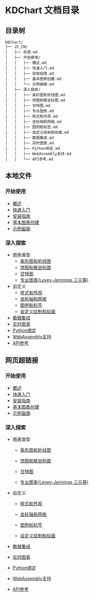 # KDChart 文档目录

## 目录树
```
KDChart/
├── zh_CN/
│   ├── 目录.md
│   ├── 开始使用/
│   │   ├── 概述.md
│   │   ├── 快速入门.md
│   │   ├── 安装指南.md
│   │   ├── 基本图表创建.md
│   │   └── 示例画廊.md
│   ├── 深入探索/
│   │   ├── 条形图和折线图.md
│   │   ├── 饼图和极坐标图.md
│   │   ├── 甘特图.md
│   │   ├── 专业图表.md
│   │   ├── 样式和外观.md
│   │   ├── 坐标轴和网格.md
│   │   ├── 图例和标签.md
│   │   ├── 自定义绘制和绘画.md
│   │   ├── 数据集成.md
│   │   ├── 实时图表.md
│   │   ├── Python绑定.md
│   │   ├── WebAssembly支持.md
│   │   └── API参考.md
```

## 本地文件

### 开始使用

- [概述](概述.md)
- [快速入门](快速入门.md)
- [安装指南](安装指南.md)
- [基本图表创建](基本图表创建.md)
- [示例画廊](示例画廊.md)

### 深入探索
- 图表类型
  - [条形图和折线图](条形图和折线图.md)
  - [饼图和极坐标图](饼图和极坐标图.md)
  - [甘特图](甘特图.md)
  - [专业图表(Levey-Jennings,三元等)](专业图表.md)
- 自定义
  - [样式和外观](样式和外观.md)
  - [坐标轴和网格](坐标轴和网格.md)
  - [图例和标签](图例和标签.md)
  - [自定义绘制和绘画](自定义绘制和绘画.md)
- [数据集成](数据集成.md)
- [实时图表](实时图表.md)
- [Python绑定](Python绑定.md)
- [WebAssembly支持](WebAssembly支持.md)
- [API参考](API参考.md)

## 网页超链接

### 开始使用

- [概述](https://zread.ai/cheng25/KDChart)
- [快速入门](https://zread.ai/cheng25/KDChart/2-quick-start)
- [安装指南](https://zread.ai/cheng25/KDChart/3-installation-guide)
- [基本图表创建](https://zread.ai/cheng25/KDChart/4-basic-chart-creation)
- [示例画廊](https://zread.ai/cheng25/KDChart/5-examples-gallery)

### 深入探索

- 图表类型

  - [条形图和折线图](https://zread.ai/cheng25/KDChart/6-bar-and-line-charts)

  - [饼图和极坐标图](https://zread.ai/cheng25/KDChart/7-pie-and-polar-charts)

  - [甘特图](https://zread.ai/cheng25/KDChart/8-gantt-charts)

  - [专业图表(Levey-Jennings,三元等)](https://zread.ai/cheng25/KDChart/9-specialized-charts-levey-jennings-ternary)

- 自定义

  - [样式和外观](https://zread.ai/cheng25/KDChart/10-styling-and-appearance)

  - [坐标轴和网格](https://zread.ai/cheng25/KDChart/11-axes-and-grids)

  - [图例和标签](https://zread.ai/cheng25/KDChart/12-legends-and-labels)

  - [自定义绘制和绘画](https://zread.ai/cheng25/KDChart/13-custom-drawing-and-painting)

- [数据集成](https://zread.ai/cheng25/KDChart/14-data-integration)
- [实时图表](https://zread.ai/cheng25/KDChart/15-real-time-charting)
- [Python绑定](https://zread.ai/cheng25/KDChart/16-python-bindings)
- [WebAssembly支持](https://zread.ai/cheng25/KDChart/17-webassembly-support)
- [API参考](https://zread.ai/cheng25/KDChart/18-api-reference)